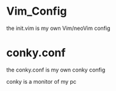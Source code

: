 # Vim_Config
the init.vim is my own Vim/neoVim config

# conky.conf
the conky.conf is my own conky config
 
 conky is a monitor of my pc
